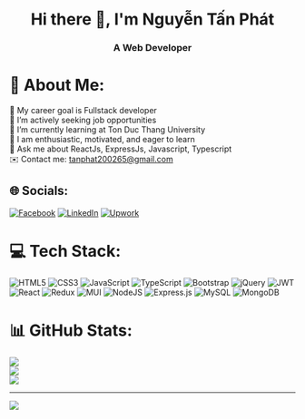 <h1 align="center">Hi there 👋, I'm Nguyễn Tấn Phát</h1>
<h3 align="center">A Web Developer</h3>

# 💫 About Me:
🔭 My career goal is Fullstack developer<br>🤝 I’m actively seeking job opportunities<br>🌱 I’m currently learning at Ton Duc Thang University<br>💬 I am enthusiastic, motivated, and eager to learn<br>👀 Ask me about ReactJs, ExpressJs, Javascript, Typescript<br>✉️ Contact me: tanphat200265@gmail.com


## 🌐 Socials:
[![Facebook](https://img.shields.io/badge/Facebook-%231877F2.svg?logo=Facebook&logoColor=white)](https://facebook.com/phahuydiacau) [![LinkedIn](https://img.shields.io/badge/LinkedIn-%230077B5.svg?logo=linkedin&logoColor=white)](https://linkedin.com/in/nguy%E1%BB%85n-t%E1%BA%A5n-ph%C3%A1t-006564218/) [![Upwork](https://img.shields.io/badge/-UpWork-green)](https://www.upwork.com/freelancers/~019c612a283a903d4b)

# 💻 Tech Stack:
![HTML5](https://img.shields.io/badge/html5-%23E34F26.svg?style=flat&logo=html5&logoColor=white) ![CSS3](https://img.shields.io/badge/css3-%231572B6.svg?style=flat&logo=css3&logoColor=white) ![JavaScript](https://img.shields.io/badge/javascript-%23323330.svg?style=flat&logo=javascript&logoColor=%23F7DF1E) ![TypeScript](https://img.shields.io/badge/typescript-%23007ACC.svg?style=flat&logo=typescript&logoColor=white) ![Bootstrap](https://img.shields.io/badge/bootstrap-%23563D7C.svg?style=flat&logo=bootstrap&logoColor=white) ![jQuery](https://img.shields.io/badge/jquery-%230769AD.svg?style=flat&logo=jquery&logoColor=white) ![JWT](https://img.shields.io/badge/JWT-black?style=flat&logo=JSON%20web%20tokens) ![React](https://img.shields.io/badge/react-%2320232a.svg?style=flat&logo=react&logoColor=%2361DAFB) ![Redux](https://img.shields.io/badge/redux-%23593d88.svg?style=flat&logo=redux&logoColor=white) ![MUI](https://img.shields.io/badge/MUI-%230081CB.svg?style=flat&logo=material-ui&logoColor=white) ![NodeJS](https://img.shields.io/badge/node.js-6DA55F?style=flat&logo=node.js&logoColor=white) ![Express.js](https://img.shields.io/badge/express.js-%23404d59.svg?style=flat&logo=express&logoColor=%2361DAFB) ![MySQL](https://img.shields.io/badge/mysql-%2300f.svg?style=flat&logo=mysql&logoColor=white) ![MongoDB](https://img.shields.io/badge/MongoDB-%234ea94b.svg?style=flat&logo=mongodb&logoColor=white)
# 📊 GitHub Stats:
![](https://github-readme-stats.vercel.app/api?username=IT-NguyenTanPhat&theme=dark&hide_border=true&include_all_commits=false&count_private=false)<br/>
![](https://github-readme-streak-stats.herokuapp.com/?user=IT-NguyenTanPhat&theme=dark&hide_border=true)<br/>
![](https://github-readme-stats.vercel.app/api/top-langs/?username=IT-NguyenTanPhat&theme=dark&hide_border=true&include_all_commits=false&count_private=false&layout=compact)

---
[![](https://visitcount.itsvg.in/api?id=IT-NguyenTanPhat&icon=5&color=1)](https://visitcount.itsvg.in)
